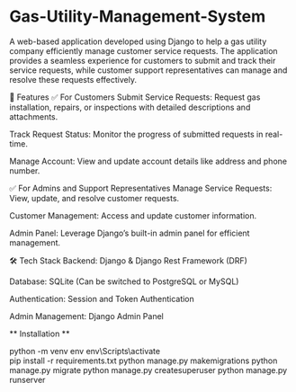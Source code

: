 # Gas-Utility-Management-System
A web-based application developed using Django to help a gas utility company efficiently manage customer service requests. The application provides a seamless experience for customers to submit and track their service requests, while customer support representatives can manage and resolve these requests effectively.


📌 Features
✅ For Customers
Submit Service Requests: Request gas installation, repairs, or inspections with detailed descriptions and attachments.

Track Request Status: Monitor the progress of submitted requests in real-time.

Manage Account: View and update account details like address and phone number.

✅ For Admins and Support Representatives
Manage Service Requests: View, update, and resolve customer requests.

Customer Management: Access and update customer information.

Admin Panel: Leverage Django’s built-in admin panel for efficient management.

🛠 Tech Stack
Backend: Django & Django Rest Framework (DRF)

Database: SQLite (Can be switched to PostgreSQL or MySQL)

Authentication: Session and Token Authentication

Admin Management: Django Admin Panel



** Installation **



python -m venv env
env\Scripts\activate     
pip install -r requirements.txt
python manage.py makemigrations
python manage.py migrate
python manage.py createsuperuser
python manage.py runserver
